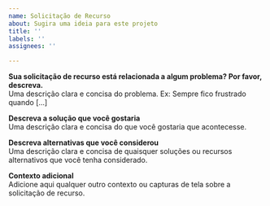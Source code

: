 ```yaml
---
name: Solicitação de Recurso
about: Sugira uma ideia para este projeto
title: ''
labels: ''
assignees: ''

---
```


**Sua solicitação de recurso está relacionada a algum problema? Por favor, descreva.**  
Uma descrição clara e concisa do problema. Ex: Sempre fico frustrado quando [...]

**Descreva a solução que você gostaria**  
Uma descrição clara e concisa do que você gostaria que acontecesse.

**Descreva alternativas que você considerou**  
Uma descrição clara e concisa de quaisquer soluções ou recursos alternativos que você tenha considerado.

**Contexto adicional**  
Adicione aqui qualquer outro contexto ou capturas de tela sobre a solicitação de recurso.
